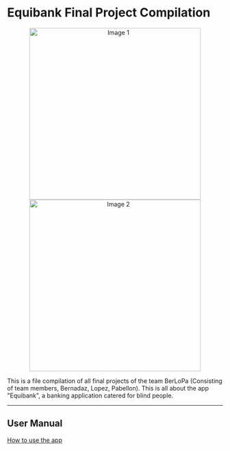 # Equibank Final Project Compilation

<p align="center">
  <img src="https://github.com/AaronBread/Bernadaz_School_Portfolio/assets/141789934/f5187c90-8c19-46d8-af21-206c062cf0b7" alt="Image 1" width="400"/>
  <img src="https://github.com/AaronBread/Bernadaz_School_Portfolio/assets/141789934/d20cbb01-46e0-4240-82fb-65d71fb6ff43" alt="Image 2" width="400"/>
</p>

This is a file compilation of all final projects of the team BerLoPa (Consisting of team members, Bernadaz, Lopez, Pabellon). This is all about the app "Equibank", a banking application catered for blind people.

---

## User Manual

[How to use the app](user_manual.md)
